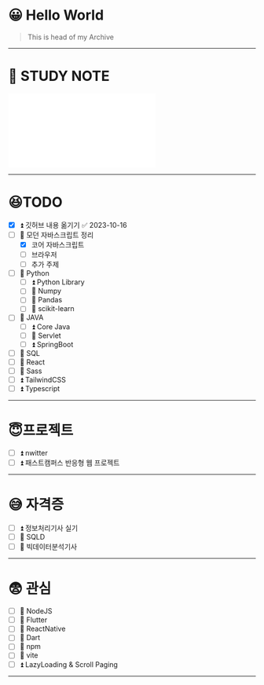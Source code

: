 # 😀 Hello World
> This is head of my Archive
---
# 🎈 STUDY NOTE

![STUDY NOTE](./HEAD/main.md)

---
# 😆TODO

- [x] ⏫ 깃허브 내용 옮기기 ✅ 2023-10-16
- [ ] 🔼 모던 자바스크립트 정리
	- [x] 코어 자바스크립트
	- [ ] 브라우저
	- [ ] 추가 주제
- [ ] 🔼 Python 
	- [ ] ⏫ Python Library
	- [ ] 🔼 Numpy
	- [ ] 🔼 Pandas
	- [ ] 🔼 scikit-learn
- [ ] 🔼 JAVA
	- [ ] ⏫ Core Java
	- [ ] 🔼 Servlet
	- [ ] ⏫ SpringBoot
- [ ] 🔼 SQL
- [ ] 🔼 React
- [ ] 🔼 Sass
- [ ] ⏫ TailwindCSS
- [ ] ⏫ Typescript

---
# 😇프로젝트

- [ ] ⏫ nwitter
- [ ] ⏫ 패스트캠퍼스 반응형 웹 프로젝트

---
# 😅 자격증

- [ ] ⏫ 정보처리기사 실기
- [ ] 🔼 SQLD
- [ ] 🔼 빅데이터분석기사

---
# 😨 관심

- [ ] 🔼 NodeJS
- [ ] 🔼 Flutter
- [ ] 🔼 ReactNative
- [ ] 🔼 Dart
- [ ] 🔼 npm
- [ ] 🔼 vite
- [ ] ⏫ LazyLoading & Scroll Paging
---
